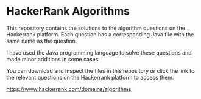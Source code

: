 # HackerRank Algorithms

This repository contains the solutions to the algorithm questions on the Hackerrank platform. Each question has a corresponding Java file with the same name as the question.

I have used the Java programming language to solve these questions and made minor additions in some cases.

You can download and inspect the files in this repository or click the link to the relevant questions on the Hackerrank platform to access them.


https://www.hackerrank.com/domains/algorithms 
